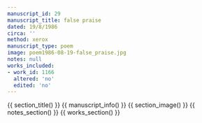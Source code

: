 ```yaml
---
manuscript_id: 29
manuscript_title: false praise
dated: 19/8/1986
circa: ''
method: xerox
manuscript_type: poem
image: poem1986-08-19-false_praise.jpg
notes: null
works_included:
- work_id: 1166
  altered: 'no'
  edited: 'no'
---
```


{{ section_title() }}
{{ manuscript_info() }}
{{ section_image() }}
{{ notes_section() }}
{{ works_section() }}

